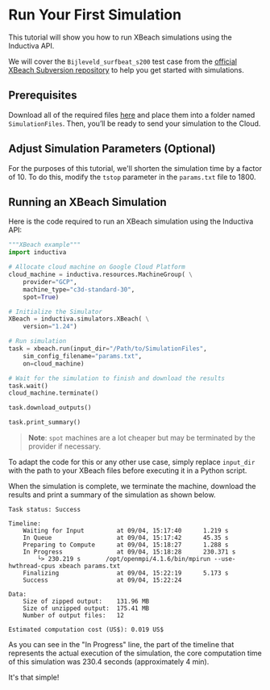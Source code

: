 # Run Your First Simulation
This tutorial will show you how to run XBeach simulations using the Inductiva API. 

We will cover the `Bijleveld_surfbeat_s200` test case from the [official XBeach Subversion repository](https://svn.oss.deltares.nl/repos/xbeach/) to help you get started with simulations.


## Prerequisites
Download all of the required files [here](https://svn.oss.deltares.nl/repos/xbeach/testcases/Wong2016/Bijleveld_surfbeat_s200/) and place them into a folder named `SimulationFiles`. Then, you’ll be ready to send your simulation to the Cloud.

## Adjust Simulation Parameters (Optional)
For the purposes of this tutorial, we'll shorten the simulation time by a factor of 10. To do this, modify the `tstop` parameter in the `params.txt` file to 1800.

## Running an XBeach Simulation
Here is the code required to run an XBeach simulation using the Inductiva API:

```python
"""XBeach example"""
import inductiva

# Allocate cloud machine on Google Cloud Platform
cloud_machine = inductiva.resources.MachineGroup( \
    provider="GCP",
    machine_type="c3d-standard-30",
	spot=True)

# Initialize the Simulator
XBeach = inductiva.simulators.XBeach( \
    version="1.24")

# Run simulation
task = xbeach.run(input_dir="/Path/to/SimulationFiles",
    sim_config_filename="params.txt",
    on=cloud_machine)

# Wait for the simulation to finish and download the results
task.wait()
cloud_machine.terminate()

task.download_outputs()

task.print_summary()
```

> **Note**: `spot` machines are a lot cheaper but may be terminated by the provider if necessary.

To adapt the code for this or any other use case, simply replace `input_dir` with the path to your XBeach files before executing it in a Python script.

When the simulation is complete, we terminate the machine, download the results and print a summary of the simulation as shown below.

```
Task status: Success

Timeline:
    Waiting for Input         at 09/04, 15:17:40      1.219 s
    In Queue                  at 09/04, 15:17:42      45.35 s
    Preparing to Compute      at 09/04, 15:18:27      1.288 s
    In Progress               at 09/04, 15:18:28      230.371 s
        └> 230.219 s       /opt/openmpi/4.1.6/bin/mpirun --use-hwthread-cpus xbeach params.txt
    Finalizing                at 09/04, 15:22:19      5.173 s
    Success                   at 09/04, 15:22:24      

Data:
    Size of zipped output:    131.96 MB
    Size of unzipped output:  175.41 MB
    Number of output files:   12

Estimated computation cost (US$): 0.019 US$
```

As you can see in the "In Progress" line, the part of the timeline that represents the actual execution of the simulation, 
the core computation time of this simulation was 230.4 seconds (approximately 4 min).

It's that simple!
